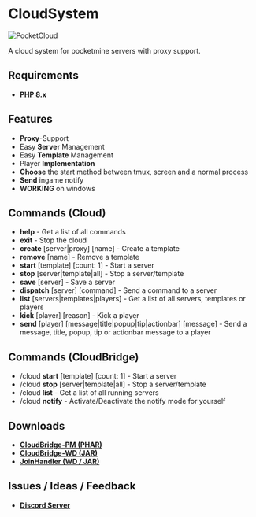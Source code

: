 # CloudSystem

![PocketCloud](./github/images/logo.png)

A cloud system for pocketmine servers with proxy support.

## Requirements

- **[PHP 8.x](https://jenkins.pmmp.io/job/PHP-8.0-Aggregate/)**

## Features

- **Proxy**-Support
- Easy **Server** Management
- Easy **Template** Management
- Player **Implementation**
- **Choose** the start method between tmux, screen and a normal process
- **Send** ingame notify
- **WORKING** on windows

## Commands (Cloud)

- **help** - Get a list of all commands
- **exit** - Stop the cloud
- **create** [server|proxy] [name] - Create a template
- **remove** [name] - Remove a template
- **start** [template] [count: 1] - Start a server
- **stop** [server|template|all] - Stop a server/template
- **save** [server] - Save a server
- **dispatch** [server] [command] - Send a command to a server
- **list** [servers|templates|players] - Get a list of all servers, templates or players
- **kick** [player] [reason] - Kick a player
- **send** [player] [message|title|popup|tip|actionbar] [message] - Send a message, title, popup, tip or actionbar message to a player

## Commands (CloudBridge)

- /cloud **start** [template] [count: 1] - Start a server
- /cloud **stop** [server|template|all] - Stop a server/template
- /cloud **list** - Get a list of all running servers
- /cloud **notify** - Activate/Deactivate the notify mode for yourself 

## Downloads

- **[CloudBridge-PM (PHAR)](https://github.com/PocketCloudSystem/CloudBridge-PM/releases/tag/1.0.0)**
- **[CloudBridge-WD (JAR)](https://github.com/PocketCloudSystem/CloudBridge-WD/releases/tag/1.0.0)**
- **[JoinHandler (WD / JAR)](https://github.com/PocketCloudSystem/JoinHandler/releases/tag/1.0.0)**

## Issues / Ideas / Feedback 

- **[Discord Server](https://discord.gg/E2cyBGWGP2)**
